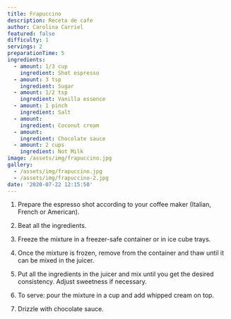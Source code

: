 ```yaml
---
title: Frapuccino
description: Receta de cafe
author: Carolina Carriel
featured: false
difficulty: 1
servings: 2
preparationTime: 5
ingredients:
  - amount: 1/3 cup
    ingredient: Shot espresso
  - amount: 3 tsp
    ingredient: Sugar
  - amount: 1/2 tsp
    ingredient: Vanilla essence
  - amount: 1 pinch
    ingredient: Salt
  - amount:  
    ingredient: Coconut cream
  - amount:  
    ingredient: Chocolate sauce
  - amount: 2 cups
    ingredient: Not Milk
image: /assets/img/frapuccino.jpg
gallery:
  - /assets/img/frapuccino.jpg
  - /assets/img/frapuccino-2.jpg
date: '2020-07-22 12:15:50'
---
```


1. Prepare the espresso shot according to your coffee maker (Italian, French or American).		

2. Beat all the ingredients.		

3. Freeze the mixture in a freezer-safe container or in ice cube trays.

4. Once the mixture is frozen, remove from the container and thaw until it can be mixed in the juicer.

5. Put all the ingredients in the juicer and mix until you get the desired consistency. Adjust sweetness if necessary.

6. To serve: pour the mixture in a cup and add whipped cream on top.

7. Drizzle with chocolate sauce.				
